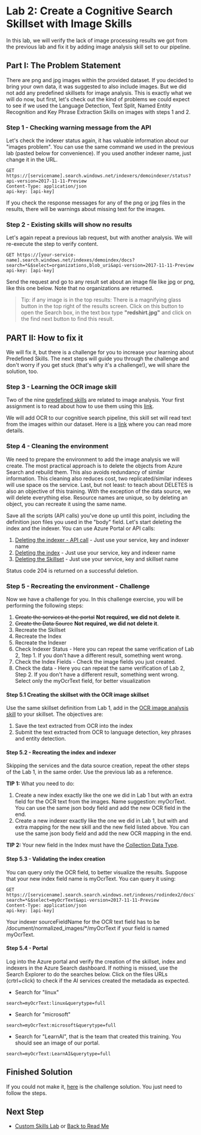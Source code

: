 # Lab 2: Create a Cognitive Search Skillset with **Image** Skills

In this lab, we will verify the lack of image processing results we got from the previous lab and fix it by adding image analysis skill set to our pipeline.

## Part I: The Problem Statement

There are png and jpg images within the provided dataset. If you decided to bring your own data, it was suggested to also include images. But we did not add any predefined skillsets for image analysis. This is exactly what we will do now, but first, let's check out the kind of problems we could expect to see if we used the Language Detection, Text Split, Named Entity Recognition and Key Phrase Extraction Skills on images with steps 1 and 2.

### Step 1 - Checking warning message from the API

Let's check the indexer status again, it has valuable information about our "images problem". You can use the same command we used in the previous lab (pasted below for convenience). If you used another indexer name, just change it in the URL.

```http
GET https://[servicename].search.windows.net/indexers/demoindexer/status?api-version=2017-11-11-Preview
Content-Type: application/json
api-key: [api-key]
```

If you check the response messages for any of the png or jpg files in the results, there will be warnings about missing text for the images.

### Step 2 - Existing skills will show no results

Let's again repeat a previous lab request, but with another analysis. We will re-execute the step to verify content.  

```http
GET https://[your-service-name].search.windows.net/indexes/demoindex/docs?search=*&$select=organizations,blob_uri&api-version=2017-11-11-Preview
api-key: [api-key]
```

Send the request and go to any result set about an image file like jpg or png, like this one below. Note that no organizations are returned.

>Tip: if any image is in the top results: There is a magnifying glass button in the top right of the results screen. Click on this button to open the Search box, in the text box type **"redshirt.jpg"** and click on the find next button to find this result.

## PART II: How to fix it

We will fix it, but there is a challenge for you to increase your learning about Predefined Skills. The next steps will guide you through the challenge and don't worry if you get stuck (that's why it's a challenge!), we will share the solution, too.

### Step 3 - Learning the OCR image skill

Two of the nine [predefined skills](https://docs.microsoft.com/en-us/azure/search/cognitive-search-predefined-skills) are related to image analysis. Your first assignment is to read about how to use them using this [link](https://docs.microsoft.com/en-us/azure/search/cognitive-search-concept-image-scenarios).

We will add OCR to our cognitive search pipeline, this skill set will read text from the images within our dataset. Here is a [link](https://docs.microsoft.com/en-us/azure/search/cognitive-search-skill-ocr) where you can read more details.

### Step 4 - Cleaning the environment

We need to prepare the environment to add the image analysis we will create. The most practical approach is to delete the objects from Azure Search and rebuild them. This also avoids redundancy of similar information. This cleaning also reduces cost, two replicated/similar indexes will use space os the service. Last, but not least: to teach about DELETES is also an objective of this training. With the exception of the data source, we will delete everything else. Resource names are unique, so by deleting an object, you can recreate it using the same name.

 Save all the scripts (API calls) you've done up until this point, including the definition json files you used in the "body" field. Let's start deleting the index and the indexer. You can use Azure Portal or API calls:

1. [Deleting the indexer - API call](https://docs.microsoft.com/en-us/rest/api/searchservice/delete-indexer) - Just use your service, key and indexer name
1. [Deleting the index](https://docs.microsoft.com/en-us/rest/api/searchservice/delete-index) - Just use your service, key and indexer name
1. [Deleting the Skillset](https://docs.microsoft.com/en-us/rest/api/searchservice/delete-skillset) - Just use your service, key and skillset name

Status code 204 is returned on a successful deletion.

### Step 5 - Recreating the environment - Challenge

Now we have a challenge for you. In this challenge exercise, you will be performing the following steps:

1. ~~Create the services at the portal~~ **Not required, we did not delete it**.
1. ~~Create the Data Source~~ **Not required, we did not delete it**.
1. Recreate the Skillset
1. Recreate the Index
1. Recreate the Indexer
1. Check Indexer Status - Here you can repeat the same verification of Lab 2, 1tep 1. If you don't have a different result, something went wrong.  
1. Check the Index Fields - Check the image fields you just created.
1. Check the data - Here you can repeat the same verification of Lab 2, Step 2. If you don't have a different result, something went wrong. Select only the myOcrText field, for better visualization

#### Step 5.1 Creating the skillset with the OCR image skillset

Use the same skillset definition from Lab 1,  add in the [OCR image analysis skill](https://docs.microsoft.com/en-us/azure/search/cognitive-search-skill-ocr) to your skillset. The objectives are:

1. Save the text extracted from OCR into the index
1. Submit the text extracted from OCR to language detection, key phrases and entity detection. 

#### Step 5.2 - Recreating the index and indexer

Skipping the services and the data source creation, repeat the other steps of the Lab 1, in the same order. Use the previous lab as a reference.

**TIP 1:** What you need to do:

1. Create a new index exactly like the one we did in Lab 1 but with an extra field for the OCR text from the images. Name suggestion: myOcrText. You can use the same json body field and add the new OCR field in the end.
1. Create a new indexer exactly like the one we did in Lab 1, but with and extra mapping for the new skill and the new field listed above. You can use the same json body field and add the new OCR mapping in the end.

**TIP 2:** Your new field in the Index must have the [Collection Data Type](https://docs.microsoft.com/en-us/rest/api/searchservice/Supported-data-types?redirectedfrom=MSDN).

#### Step 5.3 - Validating the index creation

You can query only the OCR field, to better visualize the results. Suppose that your new index field name is myOcrText. You can query it using:

```http
GET https://[servicename].search.search.windows.net/indexes/rodindex2/docs?search=*&$select=myOcrText&api-version=2017-11-11-Preview
Content-Type: application/json
api-key: [api-key]
```

Your indexer sourceFieldName for the OCR text field has to be /document/normalized_images/*/myOcrText if your field is named myOcrText.  

#### Step 5.4 - Portal

Log into the Azure portal and verify the creation of the skillset, index and indexers in the Azure Search dashboard. If nothing is missed, use the Search Explorer to do the searches below. Click on the files URLs (crtrl+click) to check if the AI services created the metadada as expected.

+ Search for "linux"

```http
search=myOcrText:linux&querytype=full
```

+ Search for "microsoft"

```http
search=myOcrText:microsoft&querytype=full
```

+ Search for "LearnAI", that is the team that created this training. You should see an image of our portal.

```http
search=myOcrText:LearnAI&querytype=full
```

## Finished Solution

If you could not make it, [here](../resources/finished-solutions/finished-solution-lab-image-skills.md) is the challenge solution. You just need to follow the steps.

## Next Step

+ [Custom Skills Lab](../labs/lab-custom-skills.md) or [Back to Read Me](../README.md)